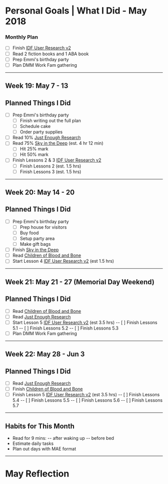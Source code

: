 Personal Goals | What I Did - May 2018
==============

### Monthly Plan
- [ ] Finish [IDF User Research v2](https://github.com/candicodeit/personal-goals/projects/3) 
- [ ] Read 2 fiction books and 1 ABA book
- [ ] Prep Emmi's birthday party
- [ ] Plan DMM Work Fam gathering

---

## Week 19: May 7 - 13

## Planned Things I Did
- [ ] Prep Emmi's birthday party
  - [ ] Finish writing out the full plan
  - [ ] Schedule cake
  - [ ] Order party supplies
- [ ] Read 10% [Just Enough Research](https://www.goodreads.com/book/show/17236175-just-enough-research) 
- [ ] Read 75% [Sky in the Deep](https://www.goodreads.com/book/show/34726469-sky-in-the-deep1) (est. 4 hr 12 min)
  - [ ] Hit 25% mark
  - [ ] Hit 50% mark  
- [ ] Finish Lessons 2 & 3 [IDF User Research v2](https://github.com/candicodeit/personal-goals/projects/3)
  - [ ] Finish Lessons 2 (est. 1.5 hrs)
  - [ ] Finish Lessons 3 (est. 1.5 hrs)

---

## Week 20: May 14 - 20

## Planned Things I Did
- [ ] Prep Emmi's birthday party
  - [ ] Prep house for visitors
  - [ ] Buy food 
  - [ ] Setup party area
  - [ ] Make gift bags
- [ ] Finish [Sky in the Deep](https://www.goodreads.com/book/show/34726469-sky-in-the-deep1)
- [ ] Read [Children of Blood and Bone](https://www.goodreads.com/book/show/34728667-children-of-blood-and-bone)
- [ ] Start Lesson 4 [IDF User Research v2](https://github.com/candicodeit/personal-goals/projects/3) (est 1.5 hrs)

---

## Week 21: May 21 - 27 (Memorial Day Weekend)

## Planned Things I Did
- [ ] Read [Children of Blood and Bone](https://www.goodreads.com/book/show/34728667-children-of-blood-and-bone)
- [ ] Read [Just Enough Research](https://www.goodreads.com/book/show/17236175-just-enough-research)
- [ ] Start Lesson 5 [IDF User Research v2](https://github.com/candicodeit/personal-goals/projects/3) (est 3.5 hrs)
-- [ ] Finish Lessons 5.1 
-- [ ] Finish Lessons 5.2
-- [ ] Finish Lessons 5.3
- [ ] Plan DMM Work Fam gathering

---

## Week 22: May 28 - Jun 3

## Planned Things I Did
- [ ] Read [Just Enough Research](https://www.goodreads.com/book/show/17236175-just-enough-research)
- [ ] Finish [Children of Blood and Bone](https://www.goodreads.com/book/show/34728667-children-of-blood-and-bone)
- [ ] Finish Lesson 5 [IDF User Research v2](https://github.com/candicodeit/personal-goals/projects/3) (est 3.5 hrs)
-- [ ] Finish Lessons 5.4 
-- [ ] Finish Lessons 5.5 
-- [ ] Finish Lessons 5.6
-- [ ] Finish Lessons 5.7

---

## Habits for This Month
- Read for 9 mins: 
-- after waking up
-- before bed
- Estimate daily tasks
- Plan out days with MAE format

---


# May Reflection

